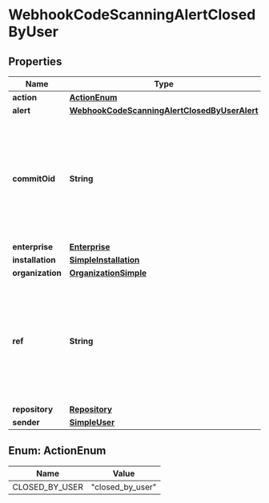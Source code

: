 

# WebhookCodeScanningAlertClosedByUser


## Properties

| Name | Type | Description | Notes |
|------------ | ------------- | ------------- | -------------|
|**action** | [**ActionEnum**](#ActionEnum) |  |  |
|**alert** | [**WebhookCodeScanningAlertClosedByUserAlert**](WebhookCodeScanningAlertClosedByUserAlert.md) |  |  |
|**commitOid** | **String** | The commit SHA of the code scanning alert. When the action is &#x60;reopened_by_user&#x60; or &#x60;closed_by_user&#x60;, the event was triggered by the &#x60;sender&#x60; and this value will be empty. |  |
|**enterprise** | [**Enterprise**](Enterprise.md) |  |  [optional] |
|**installation** | [**SimpleInstallation**](SimpleInstallation.md) |  |  [optional] |
|**organization** | [**OrganizationSimple**](OrganizationSimple.md) |  |  [optional] |
|**ref** | **String** | The Git reference of the code scanning alert. When the action is &#x60;reopened_by_user&#x60; or &#x60;closed_by_user&#x60;, the event was triggered by the &#x60;sender&#x60; and this value will be empty. |  |
|**repository** | [**Repository**](Repository.md) |  |  |
|**sender** | [**SimpleUser**](SimpleUser.md) |  |  |



## Enum: ActionEnum

| Name | Value |
|---- | -----|
| CLOSED_BY_USER | &quot;closed_by_user&quot; |



